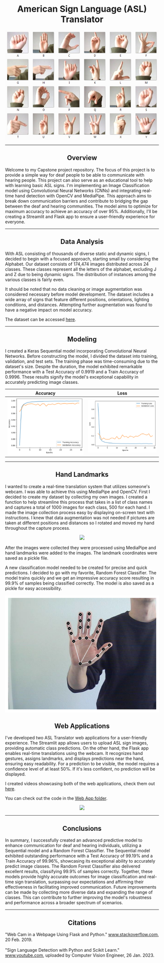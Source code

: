 <h1 align='center'>American Sign Language (ASL) Translator</h1>

<div align='center'>

![](/media/images/amer_sign2.png)

</div>

---

<h2 align='center'>Overview</h2>

<p>
Welcome to my Capstone project repository. The focus of this project is to provide a simple way for deaf people to be able to communicate with hearing people. This project can also serve as an educational tool to help with learning basic ASL signs. I'm implementing an Image Classification model using Convolutional Neural Networks (CNNs) and integrating real-time hand detection with OpenCV and MediaPipe. This approach aims to break down communication barriers and contribute to bridging the gap between the deaf and hearing communities. The model aims to optimize for maximum accuracy to achieve an accuracy of over 95%. Additionally, I'll be creating a Streamlit and Flask app to ensure a user-friendly experience for everyone.
</p>

---

<h2 align='center'>Data Analysis</h2>

<p>
With ASL consisting of thousands of diverse static and dynamic signs, I decided to begin with a focused approach, starting small by considering the Alphabet. Our dataset consists of 174,474 images distributed across 24 classes. These classes represent all the letters of the alphabet, excluding J and Z due to being dynamic signs. The distribution of instances among the various classes is fairly even.

It should be noted that no data cleaning or image augmentation was considered necessary before model development. The dataset includes a wide array of signs that feature different positions, orientations, lighting conditions, and distances. Attempting further augmentation was found to have a negative impact on model accuracy.

The dataset can be accessed [here](https://www.kaggle.com/datasets/debashishsau/aslamerican-sign-language-aplhabet-dataset).

</p>

---

<h2 align='center'>Modeling</h2>

<p>
I created a Keras Sequential model incorporating Convolutional Neural Networks. Before constructing the model, I divided the dataset into training, validation, and test sets. The training phase was time-consuming due to the dataset's size. Despite the duration, the model exhibited remarkable performance with a Test Accuracy of 0.9919 and a Train Accuracy of 0.9996. These results signify the model's exceptional capability in accurately predicting image classes.
</p>

<div align='center'>

|            Accuracy             |            Loss             |
| :-----------------------------: | :-------------------------: |
| ![](/media/images/accuracy.png) | ![](/media/images/loss.png) |

</div>

---

<h2 align='center'>Hand Landmarks</h2>

<p>
I wanted to create a real-time translation system that utilizes someone's webcam. I was able to achieve this using MediaPipe and OpenCV. First I decided to create my dataset by collecting my own images. I created a function to help streamline this process that takes in a list of class names and captures a total of 1000 images for each class, 500 for each hand. I made the image collection process easy by displaying on-screen text with instructions. I knew that data augmentation was not needed if pictures are taken at different positions and distances so I rotated and moved my hand throughout the capture process.

</p>

<div align='center'>

![](/media/videos/data_collection.gif)

</div>

<p>

After the images were collected they were processed using MediaPipe and hand landmarks were added to the images. The landmark coordinates were saved as a pickle file.

A new classification model needed to be created for precise and quick predictions. I decided to go with my favorite, Random Forest Classifier. The model trains quickly and we get an impressive accuracy score resulting in 99.9% of samples being classified correctly. The model is also saved as a pickle for easy accessibility.

</p>

<div align='center'>

![](/media/images/landmark_image.png)

## </div>

<h2 align='center'>Web Applications</h2>

<p>

I've developed two ASL Translator web applications for a user-friendly experience. The Streamlit app allows users to upload ASL sign images, providing automatic class predictions. On the other hand, the Flask app enables real-time translations using the webcam. It recognizes hand gestures, assigns landmarks, and displays predictions near the hand, ensuring easy readability. For a prediction to be visible, the model requires a confidence level of at least 50%. If it's less confident, no prediction will be displayed.

I created videos showcasing both of the web applications, check them out [here](/media/videos/).

You can check out the code in the [Web App folder](/web_applications/).

</p>

<div align='center'>

![](/media/videos/flask_showcase.gif)

</div>

---

<h2 align='center'>Conclusions</h2>

<p>
In summary, I successfully created an advanced predictive model to enhance communication for deaf and hearing individuals, utilizing a Sequential model and a Random Forest Classifier. The Sequential model exhibited outstanding performance with a Test Accuracy of 99.19% and a Train Accuracy of 99.96%, showcasing its exceptional ability to accurately predict image classes. The Random Forest Classifier also delivered excellent results, classifying 99.9% of samples correctly. Together, these models provide highly accurate outcomes for image classification and real-time sign translation, surpassing our expectations and affirming their effectiveness in facilitating improved communication. Future improvements can be made by collecting more diverse data and expanding the range of classes. This can contribute to further improving the model's robustness and performance across a broader spectrum of scenarios.
</p>

---

<h2 align='center'>Citations</h2>

<p align='left'>
"Web Cam in a Webpage Using Flask and Python." <a href='https://stackoverflow.com/questions/54786145/web-cam-in-a-webpage-using-flask-and-python'>www.stackoverflow.com</a>, 20 Feb. 2019.<br><br>
"Sign Language Detection with Python and Scikit Learn." <a href='https://youtu.be/MJCSjXepaAM?si=KkBwTAqwPveyiTBy'>www.youtube.com</a>, uploaded by Computer Vision Engineer, 26 Jan. 2023.
</p>
